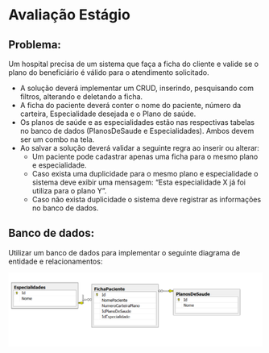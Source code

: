 # Avaliação Estágio


## Problema:

Um hospital precisa de um sistema que faça a ficha do cliente e valide se o plano do beneficiário é válido para o atendimento solicitado.

- A solução deverá implementar um CRUD, inserindo, pesquisando com filtros, alterando e deletando a ficha. 
- A ficha do paciente deverá conter o nome do paciente, número da carteira, Especialidade desejada e o Plano de saúde.
- Os planos de saúde e as especialidades estão nas respectivas tabelas no banco de dados (PlanosDeSaude e Especialidades). Ambos devem ser um combo na tela.
- Ao salvar a solução deverá validar a seguinte regra ao inserir ou alterar:
    - Um paciente pode cadastrar apenas uma ficha para o mesmo plano e especialidade.
    - Caso exista uma duplicidade para o mesmo plano e especialidade o sistema deve exibir uma mensagem: “Esta especialidade X já foi utiliza para o plano Y”.
    - Caso não exista duplicidade o sistema deve registrar as informações no banco de dados.

## Banco de dados:

Utilizar um banco de dados para implementar o seguinte diagrama de entidade e relacionamentos:

![estagio](estagio.png)